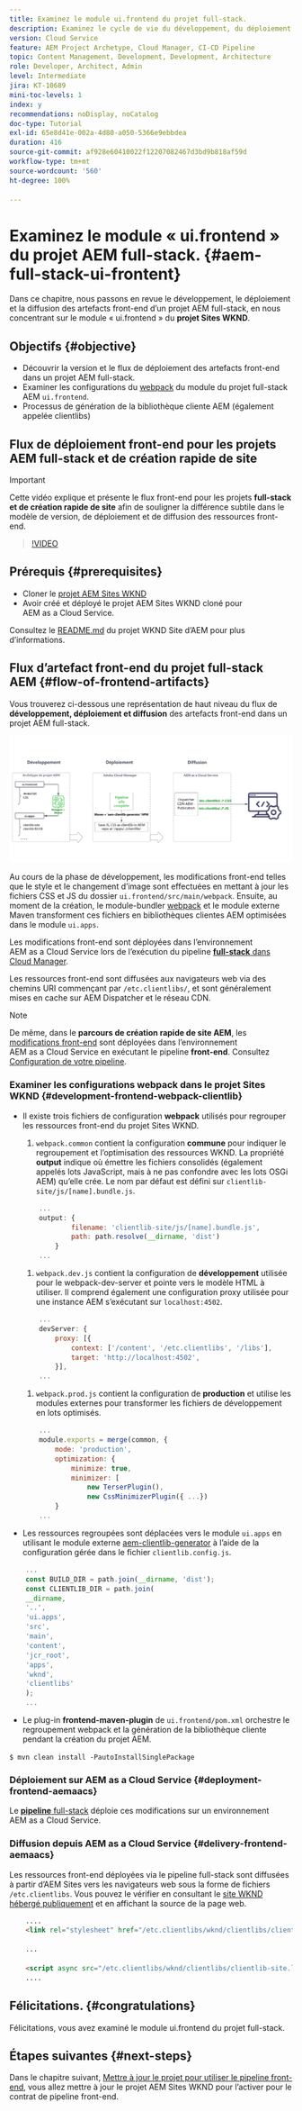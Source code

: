 ```yaml
---
title: Examinez le module ui.frontend du projet full-stack.
description: Examinez le cycle de vie du développement, du déploiement et de la diffusion front-end d’un projet AEM Sites full-stack basé sur Maven.
version: Cloud Service
feature: AEM Project Archetype, Cloud Manager, CI-CD Pipeline
topic: Content Management, Development, Development, Architecture
role: Developer, Architect, Admin
level: Intermediate
jira: KT-10689
mini-toc-levels: 1
index: y
recommendations: noDisplay, noCatalog
doc-type: Tutorial
exl-id: 65e8d41e-002a-4d80-a050-5366e9ebbdea
duration: 416
source-git-commit: af928e60410022f12207082467d3bd9b818af59d
workflow-type: tm+mt
source-wordcount: '560'
ht-degree: 100%

---
```


# Examinez le module « ui.frontend » du projet AEM full-stack. {#aem-full-stack-ui-frontent}

Dans ce chapitre, nous passons en revue le développement, le déploiement et la diffusion des artefacts front-end d’un projet AEM full-stack, en nous concentrant sur le module « ui.frontend » du __projet Sites WKND__.


## Objectifs {#objective}

* Découvrir la version et le flux de déploiement des artefacts front-end dans un projet AEM full-stack.
* Examiner les configurations du [webpack](https://webpack.js.org/) du module du projet full-stack AEM `ui.frontend`.
* Processus de génération de la bibliothèque cliente AEM (également appelée clientlibs)

## Flux de déploiement front-end pour les projets AEM full-stack et de création rapide de site

>[!IMPORTANT]
>
>Cette vidéo explique et présente le flux front-end pour les projets **full-stack et de création rapide de site** afin de souligner la différence subtile dans le modèle de version, de déploiement et de diffusion des ressources front-end.

>[!VIDEO](https://video.tv.adobe.com/v/3409344?quality=12&learn=on)

## Prérequis {#prerequisites}


* Cloner le [projet AEM Sites WKND](https://github.com/adobe/aem-guides-wknd)
* Avoir créé et déployé le projet AEM Sites WKND cloné pour AEM as a Cloud Service.

Consultez le [README.md](https://github.com/adobe/aem-guides-wknd/blob/main/README.md) du projet WKND Site d’AEM pour plus d’informations.

## Flux d’artefact front-end du projet full-stack AEM {#flow-of-frontend-artifacts}

Vous trouverez ci-dessous une représentation de haut niveau du flux de __développement, déploiement et diffusion__ des artefacts front-end dans un projet AEM full-stack.

![Développement, déploiement et diffusion d’artefacts front-end.](assets/Dev-Deploy-Delivery-AEM-Project.png)


Au cours de la phase de développement, les modifications front-end telles que le style et le changement d’image sont effectuées en mettant à jour les fichiers CSS et JS du dossier `ui.frontend/src/main/webpack`. Ensuite, au moment de la création, le module-bundler [webpack](https://webpack.js.org/) et le module externe Maven transforment ces fichiers en bibliothèques clientes AEM optimisées dans le module `ui.apps`.

Les modifications front-end sont déployées dans l’environnement AEM as a Cloud Service lors de l’exécution du pipeline [__full-stack__ dans Cloud Manager](https://experienceleague.adobe.com/docs/experience-manager-cloud-service/content/implementing/using-cloud-manager/cicd-pipelines/introduction-ci-cd-pipelines.html?lang=fr).

Les ressources front-end sont diffusées aux navigateurs web via des chemins URI commençant par `/etc.clientlibs/`, et sont généralement mises en cache sur AEM Dispatcher et le réseau CDN.


>[!NOTE]
>
> De même, dans le __parcours de création rapide de site AEM__, les [modifications front-end](https://experienceleague.adobe.com/docs/experience-manager-cloud-service/content/sites/administering/site-creation/quick-site/customize-theme.html?lang=fr) sont déployées dans l’environnement AEM as a Cloud Service en exécutant le pipeline __front-end__. Consultez [Configuration de votre pipeline](https://experienceleague.adobe.com/docs/experience-manager-cloud-service/content/sites/administering/site-creation/quick-site/pipeline-setup.html?lang=fr).

### Examiner les configurations webpack dans le projet Sites WKND {#development-frontend-webpack-clientlib}

* Il existe trois fichiers de configuration __webpack__ utilisés pour regrouper les ressources front-end du projet Sites WKND.

   1. `webpack.common` contient la configuration __commune__ pour indiquer le regroupement et l’optimisation des ressources WKND. La propriété __output__ indique où émettre les fichiers consolidés (également appelés lots JavaScript, mais à ne pas confondre avec les lots OSGi AEM) qu’elle crée. Le nom par défaut est défini sur `clientlib-site/js/[name].bundle.js`.

  ```javascript
      ...
      output: {
              filename: 'clientlib-site/js/[name].bundle.js',
              path: path.resolve(__dirname, 'dist')
          }
      ...    
  ```

   1. `webpack.dev.js` contient la configuration de __développement__ utilisée pour le webpack-dev-server et pointe vers le modèle HTML à utiliser. Il comprend également une configuration proxy utilisée pour une instance AEM s’exécutant sur `localhost:4502`.

  ```javascript
      ...
      devServer: {
          proxy: [{
              context: ['/content', '/etc.clientlibs', '/libs'],
              target: 'http://localhost:4502',
          }],
      ...    
  ```

   1. `webpack.prod.js` contient la configuration de __production__ et utilise les modules externes pour transformer les fichiers de développement en lots optimisés.

  ```javascript
      ...
      module.exports = merge(common, {
          mode: 'production',
          optimization: {
              minimize: true,
              minimizer: [
                  new TerserPlugin(),
                  new CssMinimizerPlugin({ ...})
          }
      ...    
  ```


* Les ressources regroupées sont déplacées vers le module `ui.apps` en utilisant le module externe [aem-clientlib-generator](https://www.npmjs.com/package/aem-clientlib-generator) à l’aide de la configuration gérée dans le fichier `clientlib.config.js`.

```javascript
    ...
    const BUILD_DIR = path.join(__dirname, 'dist');
    const CLIENTLIB_DIR = path.join(
    __dirname,
    '..',
    'ui.apps',
    'src',
    'main',
    'content',
    'jcr_root',
    'apps',
    'wknd',
    'clientlibs'
    );
    ...
```

* Le plug-in __frontend-maven-plugin__ de `ui.frontend/pom.xml` orchestre le regroupement webpack et la génération de la bibliothèque cliente pendant la création du projet AEM.

`$ mvn clean install -PautoInstallSinglePackage`

### Déploiement sur AEM as a Cloud Service {#deployment-frontend-aemaacs}

Le [__pipeline__ full-stack](https://experienceleague.adobe.com/docs/experience-manager-cloud-service/content/implementing/using-cloud-manager/cicd-pipelines/introduction-ci-cd-pipelines.html?lang=fr#full-stack-pipeline) déploie ces modifications sur un environnement AEM as a Cloud Service.


### Diffusion depuis AEM as a Cloud Service {#delivery-frontend-aemaacs}

Les ressources front-end déployées via le pipeline full-stack sont diffusées à partir d’AEM Sites vers les navigateurs web sous la forme de fichiers `/etc.clientlibs`. Vous pouvez le vérifier en consultant le [site WKND hébergé publiquement](https://wknd.site/content/wknd/us/en.html) et en affichant la source de la page web.

```html
    ....
    <link rel="stylesheet" href="/etc.clientlibs/wknd/clientlibs/clientlib-site.lc-181cd4102f7f49aa30eea548a7715c31-lc.min.css" type="text/css">

    ...

    <script async src="/etc.clientlibs/wknd/clientlibs/clientlib-site.lc-d4e7c03fe5c6a405a23b3ca1cc3dcd3d-lc.min.js"></script>
    ....
```

## Félicitations. {#congratulations}

Félicitations, vous avez examiné le module ui.frontend du projet full-stack.

## Étapes suivantes {#next-steps}

Dans le chapitre suivant, [Mettre à jour le projet pour utiliser le pipeline front-end](update-project.md), vous allez mettre à jour le projet AEM Sites WKND pour l’activer pour le contrat de pipeline front-end.
